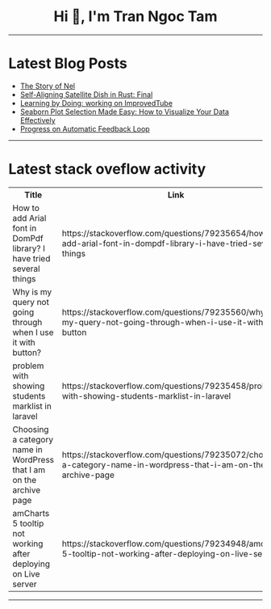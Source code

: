 <h1 align="center">Hi 👋, I'm Tran Ngoc Tam</h1>

---

# Latest Blog Posts 
<!-- BLOG-POST-LIST:START -->
- [The Story of Nel](https://dev.to/deusinmachina/the-story-of-nel-eab)
- [Self-Aligning Satellite Dish in Rust: Final](https://dev.to/ian_ndeda/self-aligning-satellite-dish-in-rust-final-3j39)
- [Learning by Doing: working on ImprovedTube](https://dev.to/peterdanwan/learning-by-doing-working-on-improvedtube-4pbe)
- [Seaborn Plot Selection Made Easy: How to Visualize Your Data Effectively](https://dev.to/arum_puripratamawati_ef5/seaborn-plot-selection-made-easy-how-to-visualize-your-data-effectively-kan)
- [Progress on Automatic Feedback Loop](https://dev.to/kannav02/progress-on-automatic-feedback-loop-1e43)
<!-- BLOG-POST-LIST:END -->

---

# Latest stack oveflow activity
<table>
  <tr><th>Title</th><th>Link</th></tr>
  <!-- STACKOVERFLOW:START --><tr><td>How to add Arial font in DomPdf library? I have tried several things</td><td>https://stackoverflow.com/questions/79235654/how-to-add-arial-font-in-dompdf-library-i-have-tried-several-things</td></tr><tr><td>Why is my query not going through when I use it with button?</td><td>https://stackoverflow.com/questions/79235560/why-is-my-query-not-going-through-when-i-use-it-with-button</td></tr><tr><td>problem with showing students marklist in laravel</td><td>https://stackoverflow.com/questions/79235458/problem-with-showing-students-marklist-in-laravel</td></tr><tr><td>Choosing a category name in WordPress that I am on the archive page</td><td>https://stackoverflow.com/questions/79235072/choosing-a-category-name-in-wordpress-that-i-am-on-the-archive-page</td></tr><tr><td>amCharts 5 tooltip not working after deploying on Live server</td><td>https://stackoverflow.com/questions/79234948/amcharts-5-tooltip-not-working-after-deploying-on-live-server</td></tr><!-- STACKOVERFLOW:END -->
</table>

---


